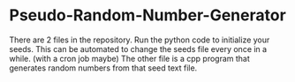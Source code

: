 # Pseudo-Random-Number-Generator
There are 2 files in the repository. Run the python code to initialize your seeds. This can be automated to change the seeds file every once in a while. (with a cron job maybe)  The other file is a cpp program that generates random numbers from that seed text file.

